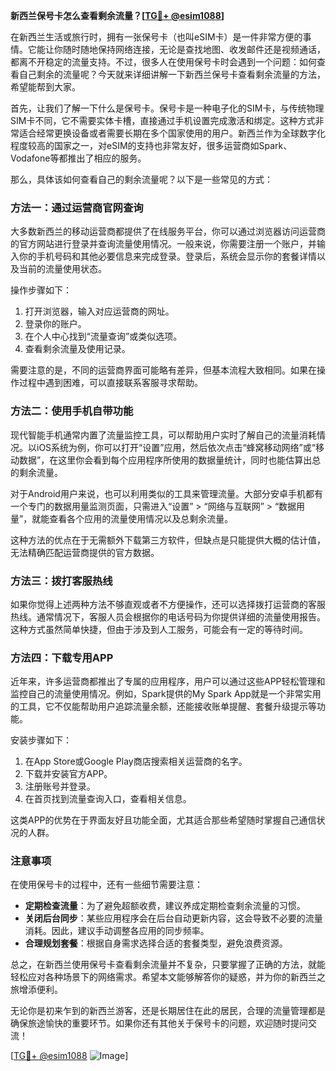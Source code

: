 **新西兰保号卡怎么查看剩余流量？[[TG💪+ @esim1088](https://t.me/s/esim1088)]**

在新西兰生活或旅行时，拥有一张保号卡（也叫eSIM卡）是一件非常方便的事情。它能让你随时随地保持网络连接，无论是查找地图、收发邮件还是视频通话，都离不开稳定的流量支持。不过，很多人在使用保号卡时会遇到一个问题：如何查看自己剩余的流量呢？今天就来详细讲解一下新西兰保号卡查看剩余流量的方法，希望能帮到大家。

首先，让我们了解一下什么是保号卡。保号卡是一种电子化的SIM卡，与传统物理SIM卡不同，它不需要实体卡槽，直接通过手机设置完成激活和绑定。这种方式非常适合经常更换设备或者需要长期在多个国家使用的用户。新西兰作为全球数字化程度较高的国家之一，对eSIM的支持也非常友好，很多运营商如Spark、Vodafone等都推出了相应的服务。

那么，具体该如何查看自己的剩余流量呢？以下是一些常见的方式：

### 方法一：通过运营商官网查询

大多数新西兰的移动运营商都提供了在线服务平台，你可以通过浏览器访问运营商的官方网站进行登录并查询流量使用情况。一般来说，你需要注册一个账户，并输入你的手机号码和其他必要信息来完成登录。登录后，系统会显示你的套餐详情以及当前的流量使用状态。

操作步骤如下：
1. 打开浏览器，输入对应运营商的网址。
2. 登录你的账户。
3. 在个人中心找到“流量查询”或类似选项。
4. 查看剩余流量及使用记录。

需要注意的是，不同的运营商界面可能略有差异，但基本流程大致相同。如果在操作过程中遇到困难，可以直接联系客服寻求帮助。

### 方法二：使用手机自带功能

现代智能手机通常内置了流量监控工具，可以帮助用户实时了解自己的流量消耗情况。以iOS系统为例，你可以打开“设置”应用，然后依次点击“蜂窝移动网络”或“移动数据”，在这里你会看到每个应用程序所使用的数据量统计，同时也能估算出总的剩余流量。

对于Android用户来说，也可以利用类似的工具来管理流量。大部分安卓手机都有一个专门的数据用量监测页面，只需进入“设置” > “网络与互联网” > “数据用量”，就能查看各个应用的流量使用情况以及总剩余流量。

这种方法的优点在于无需额外下载第三方软件，但缺点是只能提供大概的估计值，无法精确匹配运营商提供的官方数据。

### 方法三：拨打客服热线

如果你觉得上述两种方法不够直观或者不方便操作，还可以选择拨打运营商的客服热线。通常情况下，客服人员会根据你的电话号码为你提供详细的流量使用报告。这种方式虽然简单快捷，但由于涉及到人工服务，可能会有一定的等待时间。

### 方法四：下载专用APP

近年来，许多运营商都推出了专属的应用程序，用户可以通过这些APP轻松管理和监控自己的流量使用情况。例如，Spark提供的My Spark App就是一个非常实用的工具，它不仅能帮助用户追踪流量余额，还能接收账单提醒、套餐升级提示等功能。

安装步骤如下：
1. 在App Store或Google Play商店搜索相关运营商的名字。
2. 下载并安装官方APP。
3. 注册账号并登录。
4. 在首页找到流量查询入口，查看相关信息。

这类APP的优势在于界面友好且功能全面，尤其适合那些希望随时掌握自己通信状况的人群。

### 注意事项

在使用保号卡的过程中，还有一些细节需要注意：
- **定期检查流量**：为了避免超额收费，建议养成定期检查剩余流量的习惯。
- **关闭后台同步**：某些应用程序会在后台自动更新内容，这会导致不必要的流量消耗。因此，建议手动调整各应用的同步频率。
- **合理规划套餐**：根据自身需求选择合适的套餐类型，避免浪费资源。

总之，在新西兰使用保号卡查看剩余流量并不复杂，只要掌握了正确的方法，就能轻松应对各种场景下的网络需求。希望本文能够解答你的疑惑，并为你的新西兰之旅增添便利。

无论你是初来乍到的新西兰游客，还是长期居住在此的居民，合理的流量管理都是确保旅途愉快的重要环节。如果你还有其他关于保号卡的问题，欢迎随时提问交流！

[[TG💪+ @esim1088](https://t.me/s/esim1088) ![Image](https://i.postimg.cc/4NQfJmqS/Snipaste-2025-05-13-00-14-12.png)]